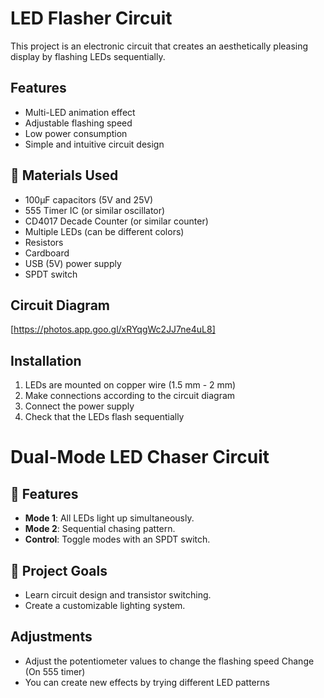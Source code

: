 # LED Flasher Circuit

This project is an electronic circuit that creates an aesthetically pleasing display by flashing LEDs sequentially.

## Features

- Multi-LED animation effect
- Adjustable flashing speed
- Low power consumption
- Simple and intuitive circuit design

## 🔧 Materials Used

- 100μF capacitors (5V and 25V)
- 555 Timer IC (or similar oscillator)
- CD4017 Decade Counter (or similar counter)
- Multiple LEDs (can be different colors)
- Resistors
- Cardboard
- USB (5V) power supply
- SPDT switch

## Circuit Diagram

[https://photos.app.goo.gl/xRYqgWc2JJ7ne4uL8]

## Installation

1. LEDs are mounted on copper wire (1.5 mm - 2 mm)
2. Make connections according to the circuit diagram
3. Connect the power supply
4. Check that the LEDs flash sequentially

# Dual-Mode LED Chaser Circuit  
## 📌 Features  
- **Mode 1**: All LEDs light up simultaneously.  
- **Mode 2**: Sequential chasing pattern.  
- **Control**: Toggle modes with an SPDT switch.  

## 🎯 Project Goals  
- Learn circuit design and transistor switching.  
- Create a customizable lighting system.  

## Adjustments

- Adjust the potentiometer values to change the flashing speed Change (On 555 timer)
- You can create new effects by trying different LED patterns
